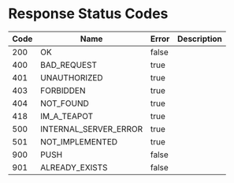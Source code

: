 # Response Status Codes

|Code|Name                 |Error|Description|
|----|---------------------|-----|-----------|
|200 |OK                   |false|           |
|400 |BAD_REQUEST          |true |           |
|401 |UNAUTHORIZED         |true |           |
|403 |FORBIDDEN            |true |           |
|404 |NOT_FOUND            |true |           |
|418 |IM_A_TEAPOT          |true |           |
|500 |INTERNAL_SERVER_ERROR|true |           |
|501 |NOT_IMPLEMENTED      |true |           |
|900 |PUSH                 |false|           |
|901 |ALREADY_EXISTS       |false|           |

